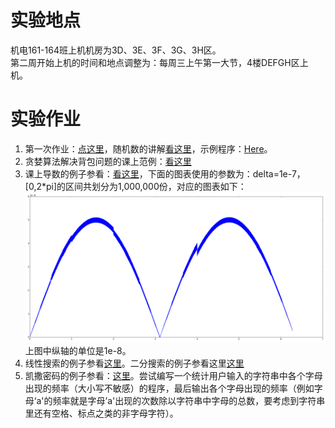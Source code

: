 # 实验地点  
机电161-164班上机机房为3D、3E、3F、3G、3H区。  
第二周开始上机的时间和地点调整为：每周三上午第一大节，4楼DEFGH区上机。  
# 实验作业  
1. 第一次作业：[点这里](https://github.com/liuii/guestBook/blob/master/assignments2016/finalAssignment.md)，随机数的讲解[看这里](https://github.com/liuii/guestBook/blob/master/assignments2016/random.md)，示例程序：[Here](https://github.com/liuii/guestBook/blob/master/assignments2016/camel.cpp)。  
2. 贪婪算法解决背包问题的课上范例：[看这里](https://github.com/liuii/guestBook/blob/master/assignments2016/packets.cpp)  
3. 课上导数的例子参看：[看这里](https://github.com/liuii/guestBook/blob/master/assignments2016/dsinx.cpp)，下面的图表使用的参数为：delta=1e-7，[0,2*pi]的区间共划分为1,000,000份，对应的图表如下：
![](https://github.com/liuii/guestBook/blob/master/assignments2016/dsinx.png?raw=true)
上图中纵轴的单位是1e-8。  
4. 线性搜索的例子参看[这里](https://github.com/liuii/guestBook/blob/master/assignments2016/lineSearch.cpp)。二分搜索的例子参看这里[这里](https://github.com/liuii/guestBook/blob/master/assignments2016/binarySearch.cpp)  
5. 凯撒密码的例子参看：[这里](https://github.com/liuii/guestBook/blob/master/assignments2016/caesar.cpp)。尝试编写一个统计用户输入的字符串中各个字母出现的频率（大小写不敏感）的程序，最后输出各个字母出现的频率（例如字母‘a'的频率就是字母’a'出现的次数除以字符串中字母的总数，要考虑到字符串里还有空格、标点之类的非字母字符）。  
